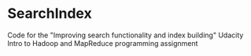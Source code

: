 # SearchIndex
Code for the "Improving search functionality and index building" Udacity Intro to Hadoop and MapReduce programming assignment
